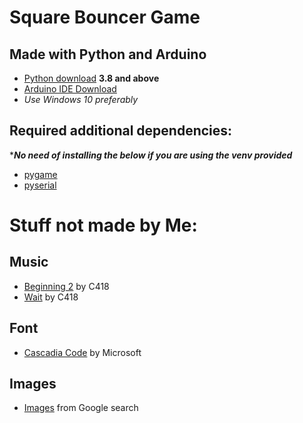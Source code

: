# Square Bouncer Game

## Made with Python and Arduino

* [Python download](https://www.python.org/downloads/) **3.8 and above**
* [Arduino IDE Download](https://www.arduino.cc/en/software)
* *Use Windows 10 preferably*

## Required additional dependencies:

****No need of installing the below if you are using the venv provided***

* [pygame](https://pypi.org/project/pygame/)
* [pyserial](https://pypi.org/project/pyserial/)

# Stuff not made by Me:

## Music

* [Beginning 2](https://downloads.khinsider.com/game-soundtracks/album/minecraft/Volume%2520Beta%252017.%2520Beginning%25202.mp3) by C418
* [Wait](https://downloads.khinsider.com/game-soundtracks/album/minecraft/Volume%2520Beta%252021.%2520Wait.mp3) by C418

## Font

* [Cascadia Code](https://github.com/microsoft/cascadia-code/releases) by Microsoft

## Images

* [Images](https://images.app.goo.gl/4k4mqYV74pT9gZKeA) from Google search
